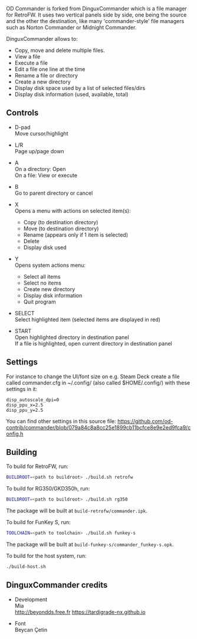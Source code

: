 OD Commander is forked from DinguxCommander which is a file manager for RetroFW.
It uses two vertical panels side by side, one being the source and the other the destination, like many 'commander-style' file managers such as Norton Commander or Midnight Commander.

DinguxCommander allows to:

* Copy, move and delete multiple files.
* View a file
* Execute a file
* Edit a file one line at the time
* Rename a file or directory
* Create a new directory
* Display disk space used by a list of selected files/dirs
* Display disk information (used, available, total)
  
## Controls

* D-pad\
  Move cursor/highlight
    
* L/R\
  Page up/page down
    
* A\
  On a directory: Open\
  On a file: View or execute
    
* B\
  Go to parent directory or cancel
    
* X\
  Opens a menu with actions on selected item(s):
  - Copy (to destination directory)
  - Move (to destination directory)
  - Rename (appears only if 1 item is selected)
  - Delete
  - Display disk used
    
* Y\
  Opens system actions menu:
  - Select all items
  - Select no items
  - Create new directory
  - Display disk information
  - Quit program
    
* SELECT\
  Select highlighted item (selected items are displayed in red)
    
* START\
  Open highlighted directory in destination panel\
  If a file is highlighted, open current directory in destination panel
  
## Settings

For instance to change the UI/font size on e.g. Steam Deck create a file called commander.cfg in ~/.config/ (also called $HOME/.config/) with these settings in it:

```
disp_autoscale_dpi=0
disp_ppu_x=2.5
disp_ppu_y=2.5
```

You can find other settings in this source file:
https://github.com/od-contrib/commander/blob/079a84c8a8cc25e1899cb11bcfce8e9e2ed9fca9/config.h
  
## Building

To build for RetroFW, run:

```bash
BUILDROOT=<path to buildroot> ./build.sh retrofw
```

To build for RG350/GKD350h, run:

```bash
BUILDROOT=<path to buildroot> ./build.sh rg350
```

The package will be built at `build-retrofw/commander.ipk`.

To build for FunKey S, run:

```bash
TOOLCHAIN=<path to toolchain> ./build.sh funkey-s
```

The package will be built at `build-funkey-s/commander_funkey-s.opk`.

To build for the host system, run:

```bash
./build-host.sh
```
  
## DinguxCommander credits

- Development\
  Mia\
  http://beyondds.free.fr
  https://tardigrade-nx.github.io
    
- Font\
  Beycan Çetin
